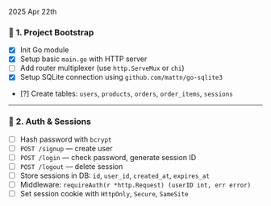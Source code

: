 2025 Apr 22th

### 🧱 **1. Project Bootstrap**
- [x] Init Go module
- [x] Setup basic `main.go` with HTTP server
- [ ] Add router multiplexer (use `http.ServeMux` or `chi`)
- [x] Setup SQLite connection using `github.com/mattn/go-sqlite3`
- [?] Create tables: `users`, `products`, `orders`, `order_items`, `sessions`

---

### 🔐 **2. Auth & Sessions**
- [ ] Hash password with `bcrypt`
- [ ] `POST /signup` — create user
- [ ] `POST /login` — check password, generate session ID
- [ ] `POST /logout` — delete session
- [ ] Store sessions in DB: `id`, `user_id`, `created_at`, `expires_at`
- [ ] Middleware: `requireAuth(r *http.Request) (userID int, err error)`
- [ ] Set session cookie with `HttpOnly`, `Secure`, `SameSite`
